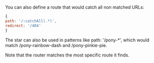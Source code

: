 You can also define a route that would catch all non matched URLs:

```js
{
path: '/:catchAll(.*)',
redirect: '/404'
}
```

The star can also be used in patterns like path: '/pony-*', which would match /pony-rainbow-dash and /pony-pinkie-pie.

Note that the router matches the most specific route it finds.


